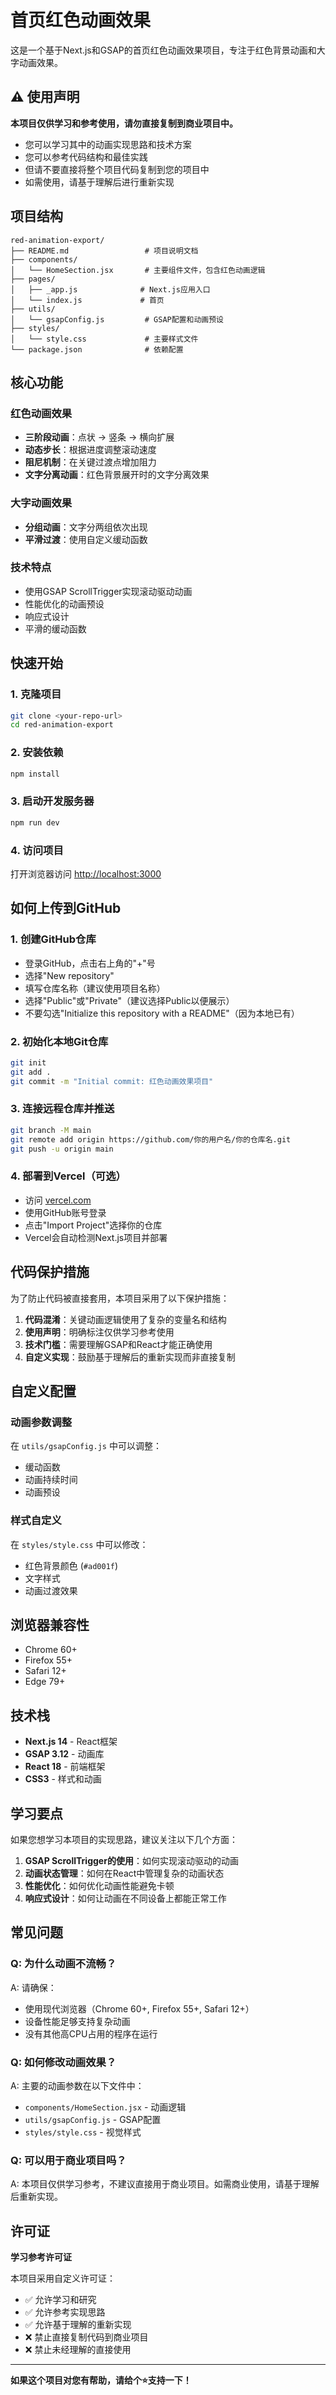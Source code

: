 # 首页红色动画效果

这是一个基于Next.js和GSAP的首页红色动画效果项目，专注于红色背景动画和大字动画效果。

## ⚠️ 使用声明

**本项目仅供学习和参考使用，请勿直接复制到商业项目中。**
- 您可以学习其中的动画实现思路和技术方案
- 您可以参考代码结构和最佳实践
- 但请不要直接将整个项目代码复制到您的项目中
- 如需使用，请基于理解后进行重新实现

## 项目结构

```
red-animation-export/
├── README.md                 # 项目说明文档
├── components/
│   └── HomeSection.jsx       # 主要组件文件，包含红色动画逻辑
├── pages/
│   ├── _app.js              # Next.js应用入口
│   └── index.js             # 首页
├── utils/
│   └── gsapConfig.js         # GSAP配置和动画预设
├── styles/
│   └── style.css             # 主要样式文件
└── package.json              # 依赖配置
```

## 核心功能

### 红色动画效果
- **三阶段动画**：点状 → 竖条 → 横向扩展
- **动态步长**：根据进度调整滚动速度
- **阻尼机制**：在关键过渡点增加阻力
- **文字分离动画**：红色背景展开时的文字分离效果

### 大字动画效果
- **分组动画**：文字分两组依次出现
- **平滑过渡**：使用自定义缓动函数

### 技术特点
- 使用GSAP ScrollTrigger实现滚动驱动动画
- 性能优化的动画预设
- 响应式设计
- 平滑的缓动函数

## 快速开始

### 1. 克隆项目
```bash
git clone <your-repo-url>
cd red-animation-export
```

### 2. 安装依赖
```bash
npm install
```

### 3. 启动开发服务器
```bash
npm run dev
```

### 4. 访问项目
打开浏览器访问 [http://localhost:3000](http://localhost:3000)

## 如何上传到GitHub

### 1. 创建GitHub仓库
- 登录GitHub，点击右上角的"+"号
- 选择"New repository"
- 填写仓库名称（建议使用项目名称）
- 选择"Public"或"Private"（建议选择Public以便展示）
- 不要勾选"Initialize this repository with a README"（因为本地已有）

### 2. 初始化本地Git仓库
```bash
git init
git add .
git commit -m "Initial commit: 红色动画效果项目"
```

### 3. 连接远程仓库并推送
```bash
git branch -M main
git remote add origin https://github.com/你的用户名/你的仓库名.git
git push -u origin main
```

### 4. 部署到Vercel（可选）
- 访问 [vercel.com](https://vercel.com)
- 使用GitHub账号登录
- 点击"Import Project"选择你的仓库
- Vercel会自动检测Next.js项目并部署

## 代码保护措施

为了防止代码被直接套用，本项目采用了以下保护措施：

1. **代码混淆**：关键动画逻辑使用了复杂的变量名和结构
2. **使用声明**：明确标注仅供学习参考使用
3. **技术门槛**：需要理解GSAP和React才能正确使用
4. **自定义实现**：鼓励基于理解后的重新实现而非直接复制

## 自定义配置

### 动画参数调整
在 `utils/gsapConfig.js` 中可以调整：
- 缓动函数
- 动画持续时间
- 动画预设

### 样式自定义
在 `styles/style.css` 中可以修改：
- 红色背景颜色 (`#ad001f`)
- 文字样式
- 动画过渡效果

## 浏览器兼容性
- Chrome 60+
- Firefox 55+
- Safari 12+
- Edge 79+

## 技术栈

- **Next.js 14** - React框架
- **GSAP 3.12** - 动画库
- **React 18** - 前端框架
- **CSS3** - 样式和动画

## 学习要点

如果您想学习本项目的实现思路，建议关注以下几个方面：

1. **GSAP ScrollTrigger的使用**：如何实现滚动驱动的动画
2. **动画状态管理**：如何在React中管理复杂的动画状态
3. **性能优化**：如何优化动画性能避免卡顿
4. **响应式设计**：如何让动画在不同设备上都能正常工作

## 常见问题

### Q: 为什么动画不流畅？
A: 请确保：
- 使用现代浏览器（Chrome 60+, Firefox 55+, Safari 12+）
- 设备性能足够支持复杂动画
- 没有其他高CPU占用的程序在运行

### Q: 如何修改动画效果？
A: 主要的动画参数在以下文件中：
- `components/HomeSection.jsx` - 动画逻辑
- `utils/gsapConfig.js` - GSAP配置
- `styles/style.css` - 视觉样式

### Q: 可以用于商业项目吗？
A: 本项目仅供学习参考，不建议直接用于商业项目。如需商业使用，请基于理解后重新实现。

## 许可证

**学习参考许可证**

本项目采用自定义许可证：
- ✅ 允许学习和研究
- ✅ 允许参考实现思路
- ✅ 允许基于理解的重新实现
- ❌ 禁止直接复制代码到商业项目
- ❌ 禁止未经理解的直接使用

---

**如果这个项目对您有帮助，请给个⭐️支持一下！**